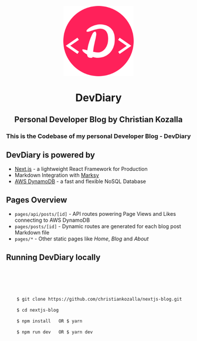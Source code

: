 <div align="center">
  <img src="https://github.com/christiankozalla/nextjs-blog/blob/master/public/favicons/android-chrome-192x192.png" alt="DevDiary Icon" />
  <h1>
    DevDiary
  </h1>
  <h2>
    Personal Developer Blog by Christian Kozalla
  </h2>
  <h3>This is the Codebase of my personal Developer Blog - DevDiary</h3>
</div>

## DevDiary is powered by

- [Next.js](https://nextjs.org) - a lightweight React Framework for Production
- Markdown Integration with [Marksy](https://www.npmjs.com/package/marksy)
- [AWS DynamoDB](https://aws.amazon.com/dynamodb/) - a fast and flexible NoSQL Database

## Pages Overview

- `pages/api/posts/[id]` - API routes powering Page Views and Likes connecting to AWS DynamoDB
- `pages/posts/[id]` - Dynamic routes are generated for each blog post Markdown file
- `pages/*` - Other static pages like _Home_, _Blog_ and _About_

## Running DevDiary locally

<code style="line-height: 2.5em;">
  <pre>
    $ git clone https://github.com/christiankozalla/nextjs-blog.git
    $ cd nextjs-blog
    $ npm install   OR $ yarn
    $ npm run dev   OR $ yarn dev
  </pre>
</code>
